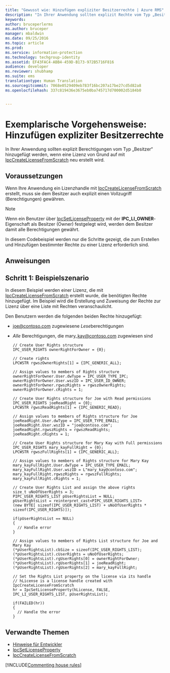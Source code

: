 ```yaml
---
title: "Gewusst wie: Hinzufügen expliziter Besitzerrechte | Azure RMS"
description: "In Ihrer Anwendung sollten explizit Rechte vom Typ „Besitzer“ hinzugefügt werden, wenn eine Lizenz von Grund auf neu erstellt wird."
keywords: 
author: bruceperlerms
ms.author: bruceper
manager: mbaldwin
ms.date: 09/25/2016
ms.topic: article
ms.prod: 
ms.service: information-protection
ms.technology: techgroup-identity
ms.assetid: EF43FAC4-ABB4-459D-B173-972B5716F816
audience: developer
ms.reviewer: shubhamp
ms.suite: ems
translationtype: Human Translation
ms.sourcegitcommit: 7068e0529409eb783f16bc207a17be27cd5d82a8
ms.openlocfilehash: 337c819436e3675eb0ba745717d700002d5184b0


---
```


# <a name="how-to-add-explicit-owner-rights"></a>Exemplarische Vorgehensweise: Hinzufügen expliziter Besitzerrechte

In Ihrer Anwendung sollten explizit Berechtigungen vom Typ „Besitzer“ hinzugefügt werden, wenn eine Lizenz von Grund auf mit [IpcCreateLicenseFromScratch](https://msdn.microsoft.com/library/hh535256.aspx) neu erstellt wird.

## <a name="prerequisites"></a>Voraussetzungen

Wenn Ihre Anwendung ein Lizenzhandle mit [IpcCreateLicenseFromScratch](https://msdn.microsoft.com/library/hh535256.aspx) erstellt, muss sie dem Besitzer auch explizit einen Vollzugriff (Berechtigungen) gewähren.

>[!NOTE] 
> Wenn ein Benutzer über [IpcSetLicenseProperty](https://msdn.microsoft.com/library/hh535271.aspx) mit der **IPC\_LI\_OWNER**-Eigenschaft als Besitzer (Owner) festgelegt wird, werden dem Besitzer damit alle Berechtigungen gewährt.

In diesem Codebeispiel werden nur die Schritte gezeigt, die zum Erstellen und Hinzufügen bestimmter Rechte zu einer Lizenz erforderlich sind.

## <a name="instructions"></a>Anweisungen
 
## <a name="step-1-example-scenario"></a>Schritt 1: Beispielszenario

In diesem Beispiel werden einer Lizenz, die mit [IpcCreateLicenseFromScratch](https://msdn.microsoft.com/library/hh535256.aspx) erstellt wurde, die benötigten Rechte hinzugefügt. Im Beispiel wird die Erstellung und Zuweisung der Rechte zur Lizenz über eine Liste mit Rechten veranschaulicht.

Den Benutzern werden die folgenden beiden Rechte hinzugefügt:

-   joe@contoso.com zugewiesene *Lese*berechtigungen
-   *Alle* Berechtigungen, die mary\_kay@contoso.com zugewiesen sind

        // Create User Rights structure
        IPC_USER_RIGHTS ownerRightForOwner = {0};

        // Create rights
        LPCWSTR rgwszOwnerRights[1] = {IPC_GENERIC_ALL};

        // Assign values to members of Rights structure
        ownerRightForOwner.User.dwType = IPC_USER_TYPE_IPC;
        ownerRightForOwner.User.wszID = IPC_USER_ID_OWNER;
        ownerRightForOwner.rgwszRights = rgwszOwnerRights;
        ownerRightForOwner.cRights = 1;

        // Create User Rights structure for Joe with Read permissions
        IPC_USER_RIGHTS joeReadRight = {0};
        LPCWSTR rgwszReadRights[1] = {IPC_GENERIC_READ};

        // Assign values to members of Rights structure for Joe
        joeReadRight.User.dwType = IPC_USER_TYPE_EMAIL;
        joeReadRight.User.wszID = "joe@contoso.com";
        joeReadRight.rgwszRights = rgwszReadRights;
        joeReadRight.cRights = 1;

        // Create User Rights structure for Mary Kay with Full permissions
        IPC_USER_RIGHTS mary_kayFullRight = {0};
        LPCWSTR rgwszFullRights[1] = {IPC_GENERIC_ALL};

        // Assign values to members of Rights structure for Mary Kay
        mary_kayFullRight.User.dwType = IPC_USER_TYPE_EMAIL;
        mary_kayFullRight.User.wszID = L"mary_kay@contoso.com";
        mary_kayFullRight.rgwszRights = rgwszFullRights;
        mary_kayFullRight.cRights = 1;

        // Create User Rights List and assign the above rights
        size_t uNoOfUserRights = 3;
        PIPC_USER_RIGHTS_LIST pUserRightsList = NULL;
        pUserRightsList = reinterpret_cast<PIPC_USER_RIGHTS_LIST>
        (new BYTE[ sizeof(IPC_USER_RIGHTS_LIST) + uNoOfUserRights * sizeof(IPC_USER_RIGHTS)]);

        if(pUserRightsList == NULL)
        {
          // Handle error
        }

        // Assign values to members of Rights List structure for Joe and Mary Kay
        (*pUserRightsList).cbSize = sizeof(IPC_USER_RIGHTS_LIST);
        (*pUserRightsList).cUserRights = uNoOfUserRights;
        (*pUserRightsList).rgUserRights[0] = ownerRightForOwner;
        (*pUserRightsList).rgUserRights[1] = joeReadRight;
        (*pUserRightsList).rgUserRights[2] = mary_kayFullRight;

        // Set the Rights List property on the license via its handle
        // hLicense is a license handle created with IpcCreateLicenseFromScratch
        hr = IpcSetLicenseProperty(hLicense, FALSE, IPC_LI_USER_RIGHTS_LIST, pUserRightsList);

        if(FAILED(hr))
        {
          // Handle the error
        }



## <a name="related-topics"></a>Verwandte Themen

- [Hinweise für Entwickler](developer-notes.md)
- [IpcSetLicenseProperty](https://msdn.microsoft.com/library/hh535271.aspx)
- [IpcCreateLicenseFromScratch](https://msdn.microsoft.com/library/hh535256.aspx)

[!INCLUDE[Commenting house rules](../includes/houserules.md)]


<!--HONumber=Jan17_HO4-->


